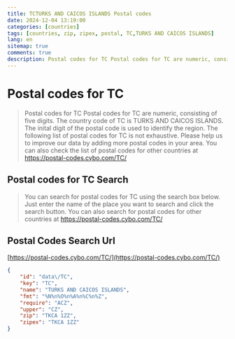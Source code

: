 ```yaml
---
title: TCTURKS AND CAICOS ISLANDS Postal codes 
date: 2024-12-04 13:19:00
categories: [countries]
tags: [countries, zip, zipex, postal, TC,TURKS AND CAICOS ISLANDS]
lang: en
sitemap: true
comments: true
description: Postal codes for TC Postal codes for TC are numeric, consisting of five digits. The country code of TC is TURKS AND CAICOS ISLANDS. The inital digit of the postal code is used to identify the region. The following list of postal codes for TC is not exhaustive. Please help us to improve our data by adding more postal codes in your area. You can also check the list of postal codes for other countries at https://postal-codes.cybo.com/TC/
---
```


# Postal codes for TC
> Postal codes for TC Postal codes for TC are numeric, consisting of five digits. The country code of TC is TURKS AND CAICOS ISLANDS. The inital digit of the postal code is used to identify the region. The following list of postal codes for TC is not exhaustive. Please help us to improve our data by adding more postal codes in your area. You can also check the list of postal codes for other countries at https://postal-codes.cybo.com/TC/

## Postal codes for TC Search 
> You can search for postal codes for TC using the search box below. Just enter the name of the place you want to search and click the search button. You can also search for postal codes for other countries at https://postal-codes.cybo.com/TC/

## Postal Codes Search Url

[https://postal-codes.cybo.com/TC/](https://postal-codes.cybo.com/TC/)
```json
{
    "id": "data\/TC",
    "key": "TC",
    "name": "TURKS AND CAICOS ISLANDS",
    "fmt": "%N%n%O%n%A%n%C%n%Z",
    "require": "ACZ",
    "upper": "CZ",
    "zip": "TKCA 1ZZ",
    "zipex": "TKCA 1ZZ"
}
```
